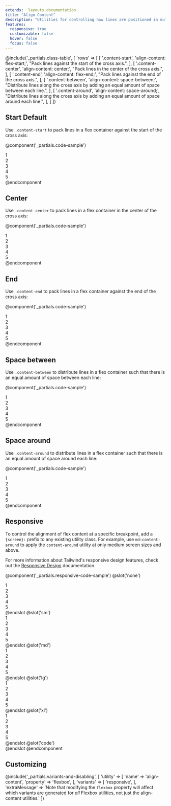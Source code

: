 ```yaml
---
extends: _layouts.documentation
title: "Align Content"
description: "Utilities for controlling how lines are positioned in multi-line flex containers."
features:
  responsive: true
  customizable: false
  hover: false
  focus: false
---
```


@include('_partials.class-table', [
  'rows' => [
    [
      '.content-start',
      'align-content: flex-start;',
      "Pack lines against the start of the cross axis.",
    ],
    [
      '.content-center',
      'align-content: center;',
      "Pack lines in the center of the cross axis.",
    ],
    [
      '.content-end',
      'align-content: flex-end;',
      "Pack lines against the end of the cross axis.",
    ],
    [
      '.content-between',
      'align-content: space-between;',
      "Distribute lines along the cross axis by adding an equal amount of space between each line.",
    ],
    [
      '.content-around',
      'align-content: space-around;',
      "Distribute lines along the cross axis by adding an equal amount of space around each line.",
    ],
  ]
])

## Start <span class="ml-2 font-semibold text-grey-dark text-sm uppercase tracking-wide">Default</span>

Use `.content-start` to pack lines in a flex container against the start of the cross axis:

@component('_partials.code-sample')
<div class="flex content-start flex-wrap bg-gray-200 h-48">
  <div class="w-1/3 p-2">
    <div class="text-gray-700 text-center bg-gray-400 p-2">1</div>
  </div>
  <div class="w-1/3 p-2">
    <div class="text-gray-700 text-center bg-gray-400 p-2">2</div>
  </div>
  <div class="w-1/3 p-2">
    <div class="text-gray-700 text-center bg-gray-400 p-2">3</div>
  </div>
  <div class="w-1/3 p-2">
    <div class="text-gray-700 text-center bg-gray-400 p-2">4</div>
  </div>
  <div class="w-1/3 p-2">
    <div class="text-gray-700 text-center bg-gray-400 p-2">5</div>
  </div>
</div>
@endcomponent

## Center

Use `.content-center` to pack lines in a flex container in the center of the cross axis:

@component('_partials.code-sample')
<div class="flex content-center flex-wrap bg-gray-200 h-48">
  <div class="w-1/3 p-2">
    <div class="text-gray-700 text-center bg-gray-400 p-2">1</div>
  </div>
  <div class="w-1/3 p-2">
    <div class="text-gray-700 text-center bg-gray-400 p-2">2</div>
  </div>
  <div class="w-1/3 p-2">
    <div class="text-gray-700 text-center bg-gray-400 p-2">3</div>
  </div>
  <div class="w-1/3 p-2">
    <div class="text-gray-700 text-center bg-gray-400 p-2">4</div>
  </div>
  <div class="w-1/3 p-2">
    <div class="text-gray-700 text-center bg-gray-400 p-2">5</div>
  </div>
</div>
@endcomponent

## End

Use `.content-end` to pack lines in a flex container against the end of the cross axis:

@component('_partials.code-sample')
<div class="flex content-end flex-wrap bg-gray-200 h-48">
  <div class="w-1/3 p-2">
    <div class="text-gray-700 text-center bg-gray-400 p-2">1</div>
  </div>
  <div class="w-1/3 p-2">
    <div class="text-gray-700 text-center bg-gray-400 p-2">2</div>
  </div>
  <div class="w-1/3 p-2">
    <div class="text-gray-700 text-center bg-gray-400 p-2">3</div>
  </div>
  <div class="w-1/3 p-2">
    <div class="text-gray-700 text-center bg-gray-400 p-2">4</div>
  </div>
  <div class="w-1/3 p-2">
    <div class="text-gray-700 text-center bg-gray-400 p-2">5</div>
  </div>
</div>
@endcomponent

## Space between

Use `.content-between` to distribute lines in a flex container such that there is an equal amount of space between each line:

@component('_partials.code-sample')
<div class="flex content-between flex-wrap bg-gray-200 h-48">
  <div class="w-1/3 p-2">
    <div class="text-gray-700 text-center bg-gray-400 p-2">1</div>
  </div>
  <div class="w-1/3 p-2">
    <div class="text-gray-700 text-center bg-gray-400 p-2">2</div>
  </div>
  <div class="w-1/3 p-2">
    <div class="text-gray-700 text-center bg-gray-400 p-2">3</div>
  </div>
  <div class="w-1/3 p-2">
    <div class="text-gray-700 text-center bg-gray-400 p-2">4</div>
  </div>
  <div class="w-1/3 p-2">
    <div class="text-gray-700 text-center bg-gray-400 p-2">5</div>
  </div>
</div>
@endcomponent

## Space around

Use `.content-around` to distribute lines in a flex container such that there is an equal amount of space around each line:

@component('_partials.code-sample')
<div class="flex content-around flex-wrap bg-gray-200 h-48">
  <div class="w-1/3 p-2">
    <div class="text-gray-700 text-center bg-gray-400 p-2">1</div>
  </div>
  <div class="w-1/3 p-2">
    <div class="text-gray-700 text-center bg-gray-400 p-2">2</div>
  </div>
  <div class="w-1/3 p-2">
    <div class="text-gray-700 text-center bg-gray-400 p-2">3</div>
  </div>
  <div class="w-1/3 p-2">
    <div class="text-gray-700 text-center bg-gray-400 p-2">4</div>
  </div>
  <div class="w-1/3 p-2">
    <div class="text-gray-700 text-center bg-gray-400 p-2">5</div>
  </div>
</div>
@endcomponent

## Responsive

To control the alignment of flex content at a specific breakpoint, add a `{screen}:` prefix to any existing utility class. For example, use `md:content-around` to apply the `content-around` utility at only medium screen sizes and above.

For more information about Tailwind's responsive design features, check out the [Responsive Design](/docs/responsive-design) documentation.

@component('_partials.responsive-code-sample')
@slot('none')
<div class="flex content-start flex-wrap bg-gray-200 h-48">
  <div class="w-1/3 p-2">
    <div class="text-gray-700 text-center bg-gray-400 p-2">1</div>
  </div>
  <div class="w-1/3 p-2">
    <div class="text-gray-700 text-center bg-gray-400 p-2">2</div>
  </div>
  <div class="w-1/3 p-2">
    <div class="text-gray-700 text-center bg-gray-400 p-2">3</div>
  </div>
  <div class="w-1/3 p-2">
    <div class="text-gray-700 text-center bg-gray-400 p-2">4</div>
  </div>
  <div class="w-1/3 p-2">
    <div class="text-gray-700 text-center bg-gray-400 p-2">5</div>
  </div>
</div>
@endslot
@slot('sm')
<div class="flex content-end flex-wrap bg-gray-200 h-48">
  <div class="w-1/3 p-2">
    <div class="text-gray-700 text-center bg-gray-400 p-2">1</div>
  </div>
  <div class="w-1/3 p-2">
    <div class="text-gray-700 text-center bg-gray-400 p-2">2</div>
  </div>
  <div class="w-1/3 p-2">
    <div class="text-gray-700 text-center bg-gray-400 p-2">3</div>
  </div>
  <div class="w-1/3 p-2">
    <div class="text-gray-700 text-center bg-gray-400 p-2">4</div>
  </div>
  <div class="w-1/3 p-2">
    <div class="text-gray-700 text-center bg-gray-400 p-2">5</div>
  </div>
</div>
@endslot
@slot('md')
<div class="flex content-center flex-wrap bg-gray-200 h-48">
  <div class="w-1/3 p-2">
    <div class="text-gray-700 text-center bg-gray-400 p-2">1</div>
  </div>
  <div class="w-1/3 p-2">
    <div class="text-gray-700 text-center bg-gray-400 p-2">2</div>
  </div>
  <div class="w-1/3 p-2">
    <div class="text-gray-700 text-center bg-gray-400 p-2">3</div>
  </div>
  <div class="w-1/3 p-2">
    <div class="text-gray-700 text-center bg-gray-400 p-2">4</div>
  </div>
  <div class="w-1/3 p-2">
    <div class="text-gray-700 text-center bg-gray-400 p-2">5</div>
  </div>
</div>
@endslot
@slot('lg')
<div class="flex content-between flex-wrap bg-gray-200 h-48">
  <div class="w-1/3 p-2">
    <div class="text-gray-700 text-center bg-gray-400 p-2">1</div>
  </div>
  <div class="w-1/3 p-2">
    <div class="text-gray-700 text-center bg-gray-400 p-2">2</div>
  </div>
  <div class="w-1/3 p-2">
    <div class="text-gray-700 text-center bg-gray-400 p-2">3</div>
  </div>
  <div class="w-1/3 p-2">
    <div class="text-gray-700 text-center bg-gray-400 p-2">4</div>
  </div>
  <div class="w-1/3 p-2">
    <div class="text-gray-700 text-center bg-gray-400 p-2">5</div>
  </div>
</div>
@endslot
@slot('xl')
<div class="flex content-around flex-wrap bg-gray-200 h-48">
  <div class="w-1/3 p-2">
    <div class="text-gray-700 text-center bg-gray-400 p-2">1</div>
  </div>
  <div class="w-1/3 p-2">
    <div class="text-gray-700 text-center bg-gray-400 p-2">2</div>
  </div>
  <div class="w-1/3 p-2">
    <div class="text-gray-700 text-center bg-gray-400 p-2">3</div>
  </div>
  <div class="w-1/3 p-2">
    <div class="text-gray-700 text-center bg-gray-400 p-2">4</div>
  </div>
  <div class="w-1/3 p-2">
    <div class="text-gray-700 text-center bg-gray-400 p-2">5</div>
  </div>
</div>
@endslot
@slot('code')
<div class="none:content-start sm:content-end md:content-center lg:content-between xl:content-around ...">
  <!-- ... -->
</div>
@endslot
@endcomponent

## Customizing

@include('_partials.variants-and-disabling', [
    'utility' => [
        'name' => 'align-content',
        'property' => 'flexbox',
    ],
    'variants' => [
        'responsive',
    ],
    'extraMessage' => 'Note that modifying the <code>flexbox</code> property will affect which variants are generated for <em>all</em> Flexbox utilities, not just the align-content utilities.'
])

